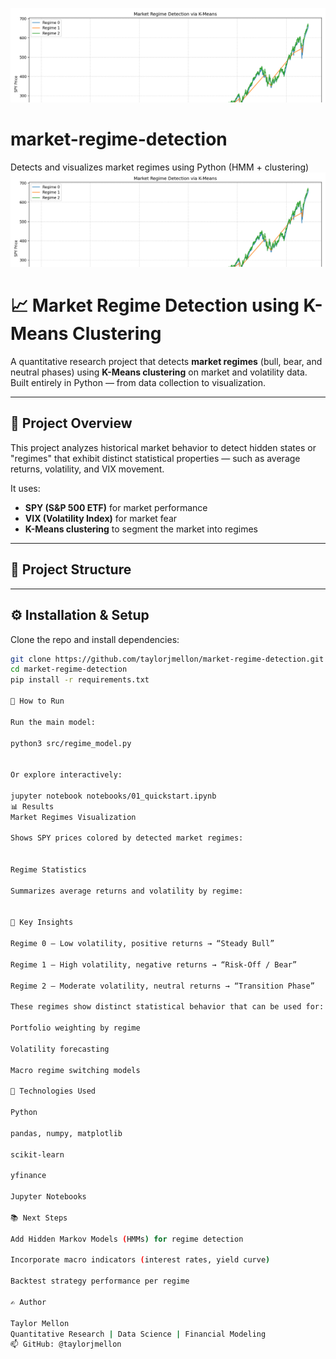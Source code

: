 ![Market Regime Banner](results/regime_banner.png) 
# market-regime-detection
Detects and visualizes market regimes using Python (HMM + clustering)
![Market Regime Banner](results/regime_banner.png) 
# 📈 Market Regime Detection using K-Means Clustering

A quantitative research project that detects **market regimes** (bull, bear, and neutral phases) using **K-Means clustering** on market and volatility data.  
Built entirely in Python — from data collection to visualization.

---

## 🧠 Project Overview

This project analyzes historical market behavior to detect hidden states or "regimes" that exhibit distinct statistical properties — such as average returns, volatility, and VIX movement.

It uses:
- **SPY (S&P 500 ETF)** for market performance  
- **VIX (Volatility Index)** for market fear  
- **K-Means clustering** to segment the market into regimes

---

## 🧩 Project Structure
---

## ⚙️ Installation & Setup

Clone the repo and install dependencies:
```bash
git clone https://github.com/taylorjmellon/market-regime-detection.git
cd market-regime-detection
pip install -r requirements.txt

🚀 How to Run

Run the main model:

python3 src/regime_model.py


Or explore interactively:

jupyter notebook notebooks/01_quickstart.ipynb
📊 Results
Market Regimes Visualization

Shows SPY prices colored by detected market regimes:


Regime Statistics

Summarizes average returns and volatility by regime:


🧠 Key Insights

Regime 0 — Low volatility, positive returns → “Steady Bull”

Regime 1 — High volatility, negative returns → “Risk-Off / Bear”

Regime 2 — Moderate volatility, neutral returns → “Transition Phase”

These regimes show distinct statistical behavior that can be used for:

Portfolio weighting by regime

Volatility forecasting

Macro regime switching models

🧩 Technologies Used

Python

pandas, numpy, matplotlib

scikit-learn

yfinance

Jupyter Notebooks

📚 Next Steps

Add Hidden Markov Models (HMMs) for regime detection

Incorporate macro indicators (interest rates, yield curve)

Backtest strategy performance per regime

✍️ Author

Taylor Mellon
Quantitative Research | Data Science | Financial Modeling
📫 GitHub: @taylorjmellon